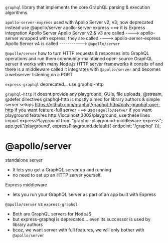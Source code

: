 `graphql`
library that implements the core GraphQL parsing & execution algorithms.

`apollo-server-express`
used with Apollo Server v2, v3; now deprecated
instead use @apollo/server
apollo-server-express ===> it is Express integration Apollo Server
Apollo Server v2 & v3 are called ----> apollo-server
    wrapped with express, they are called ----> apollo-server-express <!-- this is what we used in graphQL23 -->
Apollo Server v4 is called -----------> `@apollo/server`

`@apollo/server`
how to turn HTTP requests & responses into GraphQL operations and run them
community-maintained open-source GraphQL server 
it works with many Node.js HTTP server frameworks
it consits of <typedefs> and <resolvers>
there is a middleware called <startStandaloneServer>
it integrates with `@apollo/server` and becomes a webserver listening on a PORT

`express-graphql`
deprecated... use graphql-http


`graphql-http`
it doesnt provide any playground, GUIs, file uploads, @stream, @defer directives
graphql-http is mostly aimed for library authors & simple server setups
https://github.com/graphql/graphql-http#only-graphql-over-http
if you want feature-full server ===> use `@apollo/server`
if you want playground features http://localhost:3002/playground, use these lines
    import expressPlayground from "graphql-playground-middleware-express";
    app.get('/playground', expressPlayground.default({ endpoint: '/graphql' }));


<!------------------------------------------------------------------------------------------>
# @apollo/server

standalone server
- It lets you get a GraphQL server up and running
- no need to set up an HTTP server yourself.

Express middleware
- lets you run your GraphQL server as part of an app built with Express
<!--------------------------------------------------------------------------------------------->

`@apollo/server`      vs      `express-graphql`
- Both are GraphQL servers for NodeJS
- but express-graphql is deprecated... even its successor <graphql-http> is used by library authors
- bcoz, we want server with full features, we will only bother with `@apollo/server`
<!------------------------------------------------------------------------------------------------>